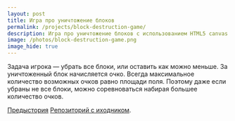```yaml
---
layout: post
title: Игра про уничтожение блоков
permalink: /projects/block-destruction-game/
description: Игра про уничтожение блоков с использованием HTML5 canvas
image: /photos/block-destruction-game.png
image_hide: true
---
```


Задача игрока &mdash; убрать все блоки, или оставить как можно меньше. За уничтоженный блок начисляется очко. Всегда максимальное количество возможных очков равно площади поля. Поэтому даже если убраны не все блоки, можно соревноваться набирая большее количество очков.

[Предыстория](https://mikhail-yudin.ru/frontend/html5-canvas-block-destruction-game/)
[Репозиторий с иходником](https://github.com/fagcinsk/block-destruction-game).

<style>canvas{outline:1px solid #ccc; background-color: #eee}.game-wrapper{text-align:center}</style>
<div class="game-wrapper">
<canvas id="cv" width="300" height="400"></canvas>
</div>
<script>
	//user utils
	function Point(x,y){this.x=x; this.y=y;}
	
	function p2ij(p){
        with(Math) return {i:floor((cv.height-p.y)/bs),j:floor(p.x/bs)};
    }

    function p2c(p){
        var ij=p2ij(p);
        if(ij.i<0||ij.j<0||ij.i>=height||ij.j>=width||!arr[ij.i][ij.j])return -1;
        return arr[ij.i][ij.j].color;
    }

    function c2p(row,col){
        return new Point(col*bs,cv.height-row*bs-bs);
    }
	
	//addition for canvas
    if(!window.requestAnimationFrame){
        window.requestAnimationFrame=(function(){
            return window.webkitRequestAnimationFrame ||
                window.mozRequestAnimationFrame ||
                window.oRequestAnimationFrame ||
                window.msRequestAnimationFrame ||
                function(cb,el){
                    window.setTimeout(cb,1000/60);
                };
        } )();
    }

	var CanvasBuffer=function(w,h){
		this.cv=document.createElement('canvas');
		this.cv.width=w;
		this.cv.height=h;
		this.ct=this.cv.getContext('2d');
		this.clear=function(other){
			if(!other)this.ct.clearRect(0,0,cv.width,cv.height);
			else this.cv.width=this.cv.width;
		};
		this.render=function(ct,x,y){
			ct.drawImage(this.cv,x,y);
		};
	};
	
    var cv=document.getElementById('cv'),
		ct=cv.getContext('2d'),
		cb=new CanvasBuffer(cv.width,cv.height);

    ct.textBaseline='top';
    ct.font='11px Arial';
	
    cb.ct.textBaseline='top';
    cb.ct.font='11px Arial';

	//vars
	var bs=15,
		colors=4,
		colorsArr=[
			'lightblue', 
			'rgb(120,150,170)', 
			'rgb(120,170,150)',
			'pink',
			'gray',
		],
		height=Math.round((cv.height-50)/bs),width=Math.round(cv.width/bs),moves='',
		totalBlocks=0,
		mouse=new Point(0,0),
		arr=[],
		todel=[],
		changes={},
		score=0;
		
	var filled=height;
	
	function fixChange(i,j){
		if(!changes[i]) changes[i]=[];
		if(changes[i].indexOf(j)==-1)changes[i].push(j);
	}
	
	function clearChanges(){changes={};}
	function changeAll(){
		arr.iterate(fixChange);
	}
	
	function changesGetLRM(){
		var left=width,right=0,bottom=height,cur;
		with(Math){
			for(var k in changes){
				bottom=min(bottom,k);
				for(var t in changes[k]){
					cur=changes[k][t];
					left=min(left,cur);
					right=max(right,cur);
				}
			}
		}
		return {l:left,r:right,m:bottom};
	}
	
    arr.iterate=function(f,skipEmpty){
        for(var row=0; row<arr.length; row++){
            for(var col=0; col<arr[row].length; col++){
				if(skipEmpty && !arr[row][col])continue;
                if(f(row,col,arr[row][col])) return;
            }
        }
    };
	
	arr.appendLine=function(bottom){
		if(arr[height-1])for(var i=0;i<width;i++)if(arr[height-1][i])return 0;
		if(bottom)arr.pop();
		console.log(height);
		for(var j=0, line=[]; j<width; j++){
			fixChange(height-1,j);
            with(Math)line.push({color:round(random()*(colors-1))});
        }
        if(bottom){
			arr.unshift(line);
		}
		else arr.push(line);
		totalBlocks+=width;
		return 1;
	}
	
    for(var i=0; i<height; i++){
        if(i<filled)arr.appendLine();
		else{
			for(var j=0, line=[]; j<width; j++) line.push(undefined);
			arr.push(line);
		}
    }

    function del(color,i,j){
        if(i<0||j<0||i>=height||j>=width||!arr[i][j])return;
        if(arr[i][j].todel || arr[i][j].color!==color)return;
        arr[i][j].todel=true;
		todel.push({i:i,j:j});
        del(color,i-1,j);
        del(color,i,j-1);
        del(color,i+1,j);
        del(color,i,j+1);
    }
	
	function anyMoves(){
		moves=false;
		arr.iterate(function(i,j,current){
			todel=[];
			del(current.color,i,j);
			resetStates();
			if(todel.length>2){ moves=true; return true; }
		},true);
	}

    function deleteItems(mouse){
		var c,ij,count;
		c=p2c(mouse);
        if(c===-1)return;
        ij=p2ij(mouse);
		todel=[];
        del(c,ij.i,ij.j);
        if(todel.length<3){ resetStates(); return; }
		count=todel.length;
        for(var i=0;i<todel.length;i++){ delete arr[todel[i].i][todel[i].j]; fixChange(todel[i].i,todel[i].j); }
		return count;
    }
	
	function fall(){
		//move down
		var lr=changesGetLRM();
		
		console.time('down');
		var pos;
        arr.iterate(function(i,j,el){
			if(j<lr.l||j>lr.r||i<lr.m)return;
            if(el)return;
            pos=i;
			for(var t=i+1;t<height;t++){
				if(arr[pos][j] || !arr[t][j])continue;
				arr[pos][j]=arr[t][j];
				fixChange(pos,j);
				fixChange(t,j);
				delete arr[t][j];
				break;
			}
        });
		console.timeEnd('down');

        //if gaps
		console.time('gaps');
		//if gaps
        for(var col=lr.l;col<width;col++){
            if(arr[0][col])continue; //no gap
            for(var ccol=col+1;ccol<width;ccol++){
                if(!arr[0][ccol])continue;
                //not empty, move
                for(var i=0;i<height;i++){
                    if(!arr[i][ccol])break; //if on top
                    arr[i][col]=arr[i][ccol];
					fixChange(i,col);
					fixChange(i,ccol);
                    delete arr[i][ccol];
                }
                break;
            }
        }

		console.timeEnd('gaps');
	}

    function resetStates(){
		for(var i=0;i<todel.length;i++)arr[todel[i].i][todel[i].j].todel=false;
    }

	function update(){
		//cb.clear();
		var group=[];
		for(var i=0;i<colors;i++)group.push([]);
		
		for(var k in changes){ 
			for(var t in changes[k]){
				var row=k,col=changes[k][t];
				var el=arr[row][col];
				var p=c2p(row,col);
				if(!el){cb.ct.clearRect(p.x,p.y,bs,bs); continue;}
				group[el.color].push(p);
			}
		}
		
		for(var i=0;i<colors;i++){
			cb.ct.fillStyle=colorsArr[i];
			cb.ct.beginPath();
			for(var j=0;j<group[i].length;j++){
				cb.ct.rect(group[i][j].x,group[i][j].y,bs,bs);
			}
			cb.ct.fill();
		}
		
		cb.ct.fillStyle='#000';
		cb.ct.clearRect(0,0,150,20);
		cb.ct.fillText('Blocks: '+totalBlocks,0,0);
		cb.ct.fillText('Moves: '+moves,80,0);
		clearChanges();
	}
	
    cv.onmouseup=function(e){
		console.clear();
        mouse=new Point(e.pageX-this.offsetLeft, e.pageY-this.offsetTop);
		
		//console.time('delete');
		var cnt=deleteItems(mouse);
		
		if(cnt){
			totalBlocks-=cnt;
			score+=cnt;
		}
		//console.timeEnd('delete');
		//console.time('fall');
		fall();
		//console.timeEnd('fall');
		//console.time('anymoves');
		anyMoves();
		//console.timeEnd('anymoves');
		//console.time('update');
		update();
		//console.timeEnd('update');
    };
/*
	var level=1;
	var tmr=setTimeout(pushIt,2000);
	
	function pushIt(){
		if(!arr.appendLine(true)){ //gameover
			clearInterval(tmr);
			alert('GAME OVER. Your score: '+score);
			return;
		}
		tmr=setTimeout(pushIt,3000-level++*10);
		changeAll();
		anyMoves();
		update();
	}
	*/
	var ttd=false;
    var draw=function(){
        requestAnimationFrame(draw,cv);
        ct.clearRect(0,0,cv.width,cv.height);
        cb.render(ct,0,0);
    };
	
	changeAll();
	update();
    draw();
</script>
